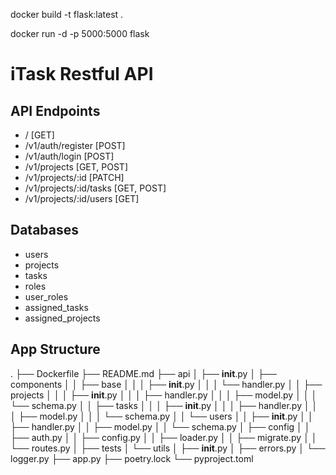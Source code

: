 docker build -t flask:latest .

docker run -d -p 5000:5000 flask

# iTask Restful API

## API Endpoints

* / [GET]
* /v1/auth/register      [POST]
* /v1/auth/login         [POST]
* /v1/projects           [GET, POST]
* /v1/projects/:id       [PATCH]
* /v1/projects/:id/tasks [GET, POST]
* /v1/projects/:id/users [GET]

## Databases

* users
* projects
* tasks
* roles
* user_roles
* assigned_tasks
* assigned_projects

## App Structure

.
├── Dockerfile
├── README.md
├── api
│   ├── __init__.py
│   ├── components
│   │   ├── base
│   │   │   ├── __init__.py
│   │   │   └── handler.py
│   │   ├── projects
│   │   │   ├── __init__.py
│   │   │   ├── handler.py
│   │   │   ├── model.py
│   │   │   └── schema.py
│   │   ├── tasks
│   │   │   ├── __init__.py
│   │   │   ├── handler.py
│   │   │   ├── model.py
│   │   │   └── schema.py
│   │   └── users
│   │       ├── __init__.py
│   │       ├── handler.py
│   │       ├── model.py
│   │       └── schema.py
│   ├── config
│   │   ├── auth.py
│   │   ├── config.py
│   │   ├── loader.py
│   │   ├── migrate.py
│   │   └── routes.py
│   ├── tests
│   └── utils
│       ├── __init__.py
│       ├── errors.py
│       └── logger.py
├── app.py
├── poetry.lock
└── pyproject.toml
